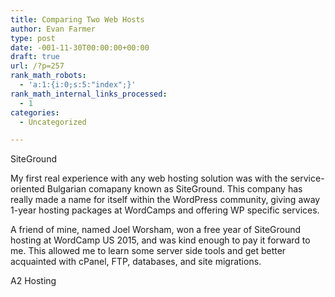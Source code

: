 ```yaml
---
title: Comparing Two Web Hosts
author: Evan Farmer
type: post
date: -001-11-30T00:00:00+00:00
draft: true
url: /?p=257
rank_math_robots:
  - 'a:1:{i:0;s:5:"index";}'
rank_math_internal_links_processed:
  - 1
categories:
  - Uncategorized

---
```

SiteGround

My first real experience with any web hosting solution was with the service-oriented Bulgarian comapany known as SiteGround. This company has really made a name for itself within the WordPress community, giving away 1-year hosting packages at WordCamps and offering WP specific services.

A friend of mine, named Joel Worsham, won a free year of SiteGround hosting at WordCamp US 2015, and was kind enough to pay it forward to me. This allowed me to learn some server side tools and get better acquainted with cPanel, FTP, databases, and site migrations.

A2 Hosting